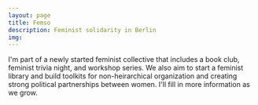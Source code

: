 ```yaml
---
layout: page
title: Femso
description: Feminist solidarity in Berlin
img:
---
```


I'm part of a newly started feminist collective that includes a book club, feminist trivia night, and workshop series. We also aim to start a feminist library and build toolkits for non-heirarchical organization and creating strong political partnerships between women. I'll fill in more information as we grow. 